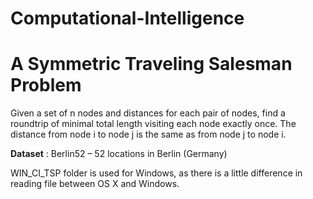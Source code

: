 # Computational-Intelligence
# A Symmetric Traveling Salesman Problem

  Given a set of n nodes and distances for each pair of nodes, find a roundtrip of minimal total length visiting each node exactly once. The distance from node i to node j is the same as from node j to node i.
  
  **Dataset** : Berlin52 – 52 locations in Berlin (Germany)

WIN_CI_TSP folder is used for Windows, as there is a little difference in reading file between OS X and Windows.
